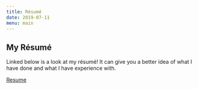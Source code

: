 ```yaml
---
title: Résumé
date: 2019-07-11
menu: main
---
```


## My Résumé

Linked below is a look at my résumé! It can give you a better idea of what I
have done and what I have experience with.

[Resume](./CorlettiResume.pdf)
